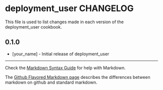 # deployment_user CHANGELOG

This file is used to list changes made in each version of the deployment_user cookbook.

## 0.1.0
- [your_name] - Initial release of deployment_user

- - -
Check the [Markdown Syntax Guide](http://daringfireball.net/projects/markdown/syntax) for help with Markdown.

The [Github Flavored Markdown page](http://github.github.com/github-flavored-markdown/) describes the differences between markdown on github and standard markdown.
